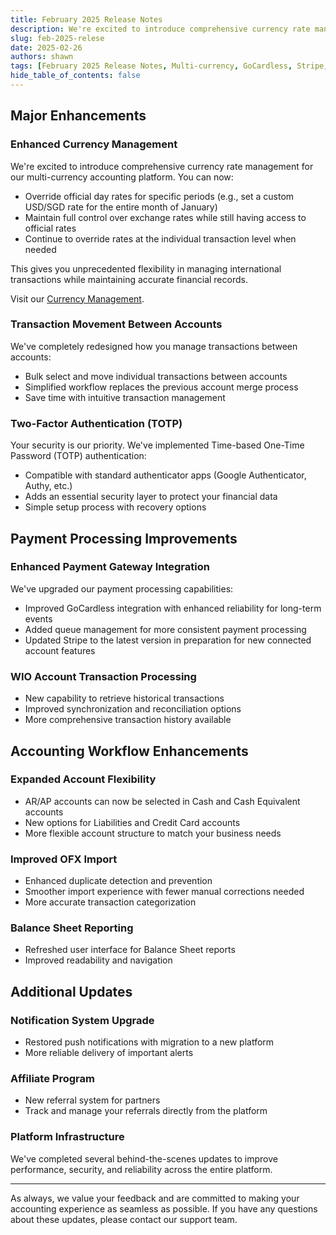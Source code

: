```yaml
---
title: February 2025 Release Notes
description: We're excited to introduce comprehensive currency rate management for our multi-currency accounting platform.
slug: feb-2025-relese
date: 2025-02-26
authors: shawn
tags: [February 2025 Release Notes, Multi-currency, GoCardless, Stripe, Accounting]
hide_table_of_contents: false
---
```


## Major Enhancements

### Enhanced Currency Management 
We're excited to introduce comprehensive currency rate management for our multi-currency accounting platform. You can now:
- Override official day rates for specific periods (e.g., set a custom USD/SGD rate for the entire month of January)
- Maintain full control over exchange rates while still having access to official rates
- Continue to override rates at the individual transaction level when needed

This gives you unprecedented flexibility in managing international transactions while maintaining accurate financial records.

Visit our [Currency Management](/docs/Settings-Configurations/currency-management.md).

### Transaction Movement Between Accounts
We've completely redesigned how you manage transactions between accounts:
- Bulk select and move individual transactions between accounts
- Simplified workflow replaces the previous account merge process
- Save time with intuitive transaction management

### Two-Factor Authentication (TOTP)
Your security is our priority. We've implemented Time-based One-Time Password (TOTP) authentication:
- Compatible with standard authenticator apps (Google Authenticator, Authy, etc.)
- Adds an essential security layer to protect your financial data
- Simple setup process with recovery options

## Payment Processing Improvements

### Enhanced Payment Gateway Integration
We've upgraded our payment processing capabilities:
- Improved GoCardless integration with enhanced reliability for long-term events
- Added queue management for more consistent payment processing
- Updated Stripe to the latest version in preparation for new connected account features

### WIO Account Transaction Processing
- New capability to retrieve historical transactions
- Improved synchronization and reconciliation options
- More comprehensive transaction history available

## Accounting Workflow Enhancements

### Expanded Account Flexibility
- AR/AP accounts can now be selected in Cash and Cash Equivalent accounts
- New options for Liabilities and Credit Card accounts
- More flexible account structure to match your business needs

### Improved OFX Import
- Enhanced duplicate detection and prevention
- Smoother import experience with fewer manual corrections needed
- More accurate transaction categorization

### Balance Sheet Reporting
- Refreshed user interface for Balance Sheet reports
- Improved readability and navigation

## Additional Updates

### Notification System Upgrade
- Restored push notifications with migration to a new platform
- More reliable delivery of important alerts

### Affiliate Program
- New referral system for partners
- Track and manage your referrals directly from the platform

### Platform Infrastructure
We've completed several behind-the-scenes updates to improve performance, security, and reliability across the entire platform.

---

As always, we value your feedback and are committed to making your accounting experience as seamless as possible. If you have any questions about these updates, please contact our support team.